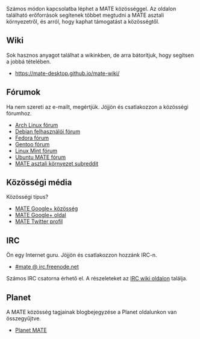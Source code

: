 <!--
.. link:
.. description:
.. tags: Fórumok,Wiki,IRC,Planet
.. date: 2011-12-05 07:14:07
.. title: Közösség
.. slug: community
-->

Számos módon kapcsolatba léphet a MATE közösséggel. Az oldalon található
erőforrások segítenek többet megtudni a MATE asztali környezetről, és arról,
hogy kaphat támogatást a közösségtől.

## Wiki

Sok hasznos anyagot találhat a wikinkben, de arra bátorítjuk, hogy segítsen
a jobbá tételében.

  * <https://mate-desktop.github.io/mate-wiki/>

## Fórumok

Ha nem szereti az e-mailt, megértjük. Jöjjön és csatlakozzon a közösségi fórumhoz.

  * [Arch Linux fórum](https://bbs.archlinux.org/)
  * [Debian felhasználói fórum](http://forums.debian.net/)
  * [Fedora fórum](http://fedoraforum.org/)
  * [Gentoo fórum](https://forums.gentoo.org/)
  * [Linux Mint fórum](http://forums.linuxmint.com/)
  * [Ubuntu MATE fórum](https://ubuntu-mate.community)
  * [MATE asztali környezet subreddit](https://www.reddit.com/r/MATEDesktop)

## Közösségi média

Közösségi típus?

  * [MATE Google+ közösség](https://plus.google.com/u/0/communities/103904770310171205536)
  * [MATE Google+ oldal](https://plus.google.com/105251070079435964338/)
  * [MATE Twitter profil](https://twitter.com/mate_desktop) 

## IRC

Ön egy Internet guru. Jöjjön és csatlakozzon hozzánk IRC-n.

  * [#mate @ irc.freenode.net](https://webchat.freenode.net/?channels=#mate)

Számos IRC csatorna érhető el. A részeleteket az
[IRC wiki oldalon](https://mate-desktop.github.io/mate-wiki/#!pages/irc.md) találja.

## Planet

A MATE közösség tagjainak blogbejegyzése a Planet oldalunkon van összegyűjtve.

  * [Planet MATE](http://planet.mate-desktop.org)

